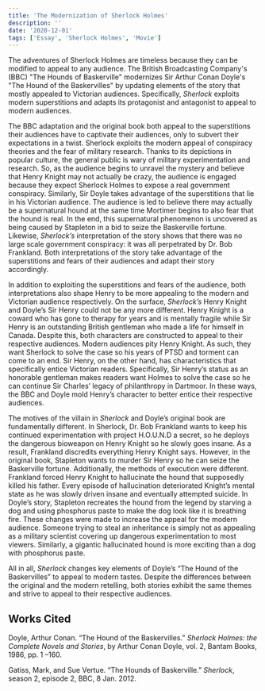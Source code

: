 ```yaml
---
title: 'The Modernization of Sherlock Holmes'
description: ''
date: '2020-12-01'
tags: ['Essay', 'Sherlock Holmes', 'Movie']
---
```


The adventures of Sherlock Holmes are timeless because they can be modified to appeal to any audience. The British Broadcasting Company's (BBC) "The Hounds of Baskerville" modernizes Sir Arthur Conan Doyle's "The Hound of the Baskervilles" by updating elements of the story that mostly appealed to Victorian audiences. Specifically, *Sherlock* exploits modern superstitions and adapts its protagonist and antagonist to appeal to modern audiences. 

<!--more-->

The BBC adaptation and the original book both appeal to the superstitions their audiences have to captivate their audiences, only to subvert their expectations in a twist. Sherlock exploits the modern appeal of conspiracy theories and the fear of military research. Thanks to its depictions in popular culture, the general public is wary of military experimentation and research. So, as the audience begins to unravel the mystery and believe that Henry Knight may not actually be crazy, the audience is engaged because they expect Sherlock Holmes to expose a real government conspiracy. Similarly, Sir Doyle takes advantage of the superstitions that lie in his Victorian audience. The audience is led to believe there may actually be a supernatural hound at the same time Mortimer begins to also fear that the hound is real. In the end, this supernatural phenomenon is uncovered as being caused by Stapleton in a bid to seize the Baskerville fortune. Likewise, *Sherlock’s* interpretation of the story shows that there was no large scale government conspiracy: it was all perpetrated by Dr. Bob Frankland. Both interpretations of the story take advantage of the superstitions and fears of their audiences and adapt their story accordingly. 

In addition to exploiting the superstitions and fears of the audience, both interpretations also shape Henry to be more appealing to the modern and Victorian audience respectively. On the surface, *Sherlock’s* Henry Knight and Doyle’s Sir Henry could not be any more different. Henry Knight is a coward who has gone to therapy for years and is mentally fragile while Sir Henry is an outstanding British gentleman who made a life for himself in Canada. Despite this, both characters are constructed to appeal to their respective audiences. Modern audiences pity Henry Knight. As such, they want Sherlock to solve the case so his years of PTSD and torment can come to an end. Sir Henry, on the other hand, has characteristics that specifically entice Victorian readers. Specifically, Sir Henry’s status as an honorable gentleman makes readers want Holmes to solve the case so he can continue Sir Charles’ legacy of philanthropy in Dartmoor. In these ways, the BBC and Doyle mold Henry’s character to better entice their respective audiences. 

The motives of the villain in *Sherlock* and Doyle’s original book are fundamentally different. In Sherlock, Dr. Bob Frankland wants to keep his continued experimentation with project H.O.U.N.D a secret, so he deploys the dangerous bioweapon on Henry Knight so he slowly goes insane. As a result, Frankland discredits everything Henry Knight says. However, in the original book, Stapleton wants to murder Sir Henry so he can seize the Baskerville fortune. Additionally, the methods of execution were different. Frankland forced Henry Knight to hallucinate the hound that supposedly killed his father. Every episode of hallucination deteriorated Knight’s mental state as he was slowly driven insane and eventually attempted suicide. In Doyle’s story, Stapleton recreates the hound from the legend by starving a dog and using phosphorus paste to make the dog look like it is breathing fire. These changes were made to increase the appeal for the modern audience. Someone trying to steal an inheritance is simply not as appealing as a military scientist covering up dangerous experimentation to most viewers. Similarly, a gigantic hallucinated hound is more exciting than a dog with phosphorus paste. 

All in all, *Sherlock* changes key elements of Doyle’s “The Hound of the Baskervilles” to appeal to modern tastes. Despite the differences between the original and the modern retelling, both stories exhibit the same themes and strive to appeal to their respective audiences. 

## Works Cited

Doyle, Arthur Conan. “The Hound of the Baskervilles.” *Sherlock Holmes: the Complete Novels and Stories*, by Arthur Conan Doyle, vol. 2, Bantam Books, 1986, pp. 1 –160. 

Gatiss, Mark, and Sue Vertue. “The Hounds of Baskerville.” *Sherlock*, season 2, episode 2, BBC, 8 Jan. 2012. 